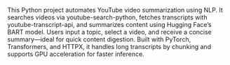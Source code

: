 This Python project automates YouTube video summarization using NLP. It searches videos via youtube-search-python, fetches transcripts with youtube-transcript-api, and summarizes content using Hugging Face’s BART model. Users input a topic, select a video, and receive a concise summary—ideal for quick content digestion. Built with PyTorch, Transformers, and HTTPX, it handles long transcripts by chunking and supports GPU acceleration for faster inference.
